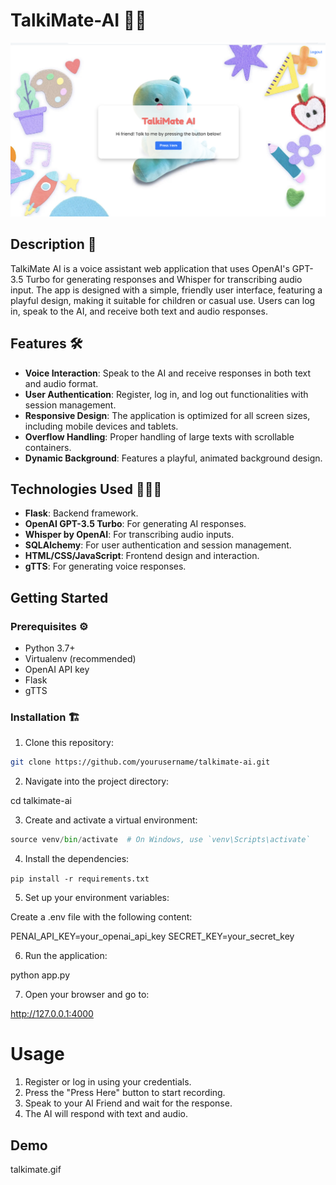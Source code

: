 # TalkiMate-AI 🧸🤖

![image.png](image.png)

## Description 📖

TalkiMate AI is a voice assistant web application that uses OpenAI's GPT-3.5 Turbo for generating responses and Whisper for transcribing audio input. The app is designed with a simple, friendly user interface, featuring a playful design, making it suitable for children or casual use. Users can log in, speak to the AI, and receive both text and audio responses.

## Features 🛠️

- **Voice Interaction**: Speak to the AI and receive responses in both text and audio format.
- **User Authentication**: Register, log in, and log out functionalities with session management.
- **Responsive Design**: The application is optimized for all screen sizes, including mobile devices and tablets.
- **Overflow Handling**: Proper handling of large texts with scrollable containers.
- **Dynamic Background**: Features a playful, animated background design.

## Technologies Used 👨🏻‍💻

- **Flask**: Backend framework.
- **OpenAI GPT-3.5 Turbo**: For generating AI responses.
- **Whisper by OpenAI**: For transcribing audio inputs.
- **SQLAlchemy**: For user authentication and session management.
- **HTML/CSS/JavaScript**: Frontend design and interaction.
- **gTTS**: For generating voice responses.

## Getting Started

### Prerequisites ⚙️

- Python 3.7+
- Virtualenv (recommended)
- OpenAI API key
- Flask
- gTTS

### Installation 🏗️

1. Clone this repository:

```bash
git clone https://github.com/yourusername/talkimate-ai.git
```
2. Navigate into the project directory:

cd talkimate-ai

3. Create and activate a virtual environment:

``` python -m venv venv
source venv/bin/activate  # On Windows, use `venv\Scripts\activate`
```

4. Install the dependencies:

```pip install -r requirements.txt ```

5. Set up your environment variables:

Create a .env file with the following content:

PENAI_API_KEY=your_openai_api_key
SECRET_KEY=your_secret_key

6. Run the application:

python app.py

7. Open your browser and go to:

http://127.0.0.1:4000


# Usage

1. Register or log in using your credentials.
2. Press the "Press Here" button to start recording.
3. Speak to your AI Friend and wait for the response.
4. The AI will respond with text and audio.

## Demo
talkimate.gif
